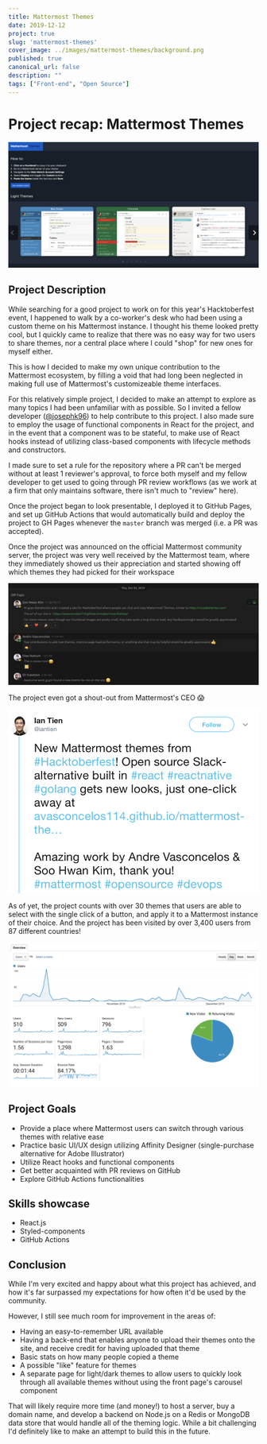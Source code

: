 ```yaml
---
title: Mattermost Themes
date: 2019-12-12
project: true
slug: 'mattermost-themes'
cover_image: ../images/mattermost-themes/background.png
published: true
canonical_url: false
description: ""
tags: ["Front-end", "Open Source"]
---
```


# Project recap: Mattermost Themes
![](../images/mattermost-themes/background.png)

## Project Description  
While searching for a good project to work on for this year's Hacktoberfest event, I happened to walk by a co-worker's desk who had been using a custom theme on his Mattermost instance. I thought his theme looked pretty cool, but I quickly came to realize that there was no easy way for two users to share themes, nor a central place where I could "shop" for new ones for myself either.

This is how I decided to make my own unique contribution to the Mattermost ecosystem, by filling a void that had long been neglected in making full use of Mattermost's customizeable theme interfaces.

For this relatively simple project, I decided to make an attempt to explore as many topics I had been unfamiliar with as possible. So I invited a fellow developer ([@josephk96](https://github.com/josephk96)) to help contribute to this project. I also made sure to employ the usage of functional components in React for the project, and in the event that a component was to be stateful, to make use of React hooks instead of utilizing class-based components with lifecycle methods and constructors.   
   
I made sure to set a rule for the repository where a PR can't be merged without at least 1 reviewer's approval, to force both myself and my fellow developer to get used to going through PR review workflows (as we work at a firm that only maintains software, there isn't much to "review" here).   
  
Once the project began to look presentable, I deployed it to GitHub Pages, and set up GitHub Actions that would automatically build and deploy the project to GH Pages whenever the `master` branch was merged (i.e. a PR was accepted).

Once the project was announced on the official Mattermost community server, the project was very well received by the Mattermost team, where they immediately showed us their appreciation and started showing off which themes they had picked for their workspace

![](../images/mattermost-themes/announcement.png)

The project even got a shout-out from Mattermost's CEO 😱

![](../images/mattermost-themes/tweet.png) 

As of yet, the project counts with over 30 themes that users are able to select with the single click of a button, and apply it to a Mattermost instance of their choice. And the project has been visited by over 3,400 users from 87 different countries! 

![](../images/mattermost-themes/analytics.png) 

## Project Goals
* Provide a place where Mattermost users can switch through various themes with relative ease
* Practice basic UI/UX design utilizing Affinity Designer (single-purchase alternative for Adobe Illustrator)
* Utilize React hooks and functional components
* Get better acquainted with PR reviews on GitHub
* Explore GitHub Actions functionalities

## Skills showcase
* React.js
* Styled-components
* GitHub Actions

## Conclusion

While I'm very excited and happy about what this project has achieved, and how it's far surpassed my expectations for how often it'd be used by the community. 

However, I still see much room for improvement in the areas of:
- Having an easy-to-remember URL available
- Having a back-end that enables anyone to upload their themes onto the site, and receive credit for having uploaded that theme
- Basic stats on how many people copied a theme
- A possible "like" feature for themes
- A separate page for light/dark themes to allow users to quickly look through all available themes without using the front page's carousel component

That will likely require more time (and money!) to host a server, buy a domain name, and develop a backend on Node.js on a Redis or MongoDB data store that would handle all of the theming logic. While a bit challenging I'd definitely like to make an attempt to build this in the future.
